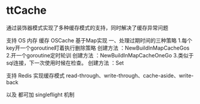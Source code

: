 # ttCache
通过装饰器模式实现了多种缓存模式的支持，同时解决了缓存异常问题

支持 OS 内存 缓存
OSCache 基于Map实现
 一、处理过期时间的三种策略
      1.每个key开一个goroutine盯着执行删除策略
         创建方法 ：NewBuildInMapCacheGos
      2.开一个goroutine定时轮训
          创建方法 ：NewBuildInMapCacheOneGo
      3.类似于sql连接，下一次使用时候在检查。
          创建方法 ：Set

    


支持 Redis 实现缓存模式
read-through、write-through、cache-aside、write-back 

以及 都可加 singleflight 机制